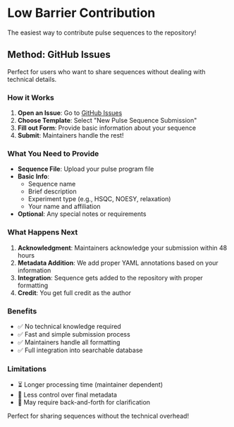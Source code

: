 # Low Barrier Contribution

The easiest way to contribute pulse sequences to the repository!

## Method: GitHub Issues

Perfect for users who want to share sequences without dealing with technical details.

### How it Works

1. **Open an Issue**: Go to [GitHub Issues](https://github.com/waudbygroup/pulseprograms/issues)
2. **Choose Template**: Select "New Pulse Sequence Submission"
3. **Fill out Form**: Provide basic information about your sequence
4. **Submit**: Maintainers handle the rest!

### What You Need to Provide

- **Sequence File**: Upload your pulse program file
- **Basic Info**: 
  - Sequence name
  - Brief description
  - Experiment type (e.g., HSQC, NOESY, relaxation)
  - Your name and affiliation
- **Optional**: Any special notes or requirements

### What Happens Next

1. **Acknowledgment**: Maintainers acknowledge your submission within 48 hours
2. **Metadata Addition**: We add proper YAML annotations based on your information
3. **Integration**: Sequence gets added to the repository with proper formatting
4. **Credit**: You get full credit as the author

### Benefits

- ✅ No technical knowledge required
- ✅ Fast and simple submission process
- ✅ Maintainers handle all formatting
- ✅ Full integration into searchable database

### Limitations

- ⏳ Longer processing time (maintainer dependent)
- 📝 Less control over final metadata
- 🔄 May require back-and-forth for clarification

Perfect for sharing sequences without the technical overhead!